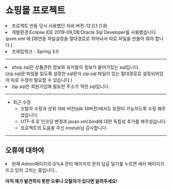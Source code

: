 # 쇼핑몰 프로젝트
<li>프로젝트 만들 당시 사용했던 자바 버전-12.0.1 (1.8)</li>
<li>개발환경:Eclipse IDE 2019-09,DB:Oracle Sql Developer를 사용했습니다.<br>
(pom.xml 에 DB연동 파일설정을 절대경로로 적어놔서 따로 파일을 만들어 줘야 합니다.)</li>
<li>프레임워크  - Spring 3.0 </li>

***

<li> shop.sql은 상품관련 정보와 유저들의 정보가 들어가있는 sql입니다.<br>
     (zip.sql문 파일을 읽도록 설정한 sql문이 zip.sql 파일이 있는 절대경로로 설정되어있어 따로 수정이 필요할 수 있습니다.)</li>
<li> zip.sql은 회원가입때 필요한 주소가 적힌 sql입니다.</li>

***

* 최근 수정
  * 오탈자 수정과 상위 자바 버전(jdk 14버전)에서도 호환이 가능하도록 수정 해주셨습니다.
  * UTF-8 로 인코딩 변경과 javax.xml.bind에 대한 독립성 추가를 해주셨습니다.
  * 프로젝트의 도움을 주신 	irostub님 감사합니다. 

***
## 오류에 대하여
<li>현재 Admin페이지의 Q%A 관리 페이지의 문의 답글 달기를 누르면 에러 페이지가 뜨고 있어 고치는 중입니다..</li>

**아직 제가 발견하지 못한 오류나 오탈자가 있다면 알려주세요!**
